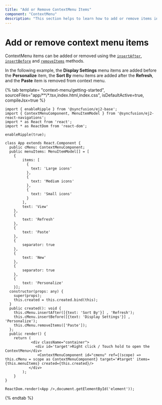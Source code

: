 ```yaml
---
title: "Add or Remove ContextMenu Items"
component: "ContextMenu"
description: "This section helps to learn how to add or remove items in ContextMenu."
---
```

# Add or remove context menu items

ContextMenu items can be added or removed using the [`insertAfter`](../../api/menu#insertafter), [`insertBefore`](../../api/menu#insertbefore) and [`removeItems`](../../api/menu#removeitems) methods.

In the following example, the **Display Settings** menu items are added before the **Personalize** item, the **Sort By** menu items are added after the **Refresh**, and the **Paste** item is removed from context menu.

{% tab template= "context-menu/getting-started", sourceFiles="app/**/*.tsx,index.html,index.css", isDefaultActive=true, compileJsx=true %}

```tsx
import { enableRipple } from '@syncfusion/ej2-base';
import { ContextMenuComponent, MenuItemModel } from '@syncfusion/ej2-react-navigations';
import * as React from 'react';
import * as ReactDom from 'react-dom';

enableRipple(true);

class App extends React.Component {
  public cMenu: ContextMenuComponent;
  public menuItems: MenuItemModel[] = [
    {
        items: [
          {
            text: 'Large icons'
          },
          {
            text: 'Medium icons'
          },
          {
            text: 'Small icons'
          }
        ],
        text: 'View'
    },
    {
        text: 'Refresh'
    },
    {
        text: 'Paste'
    },
    {
        separator: true
    },
    {
        text: 'New'
    },
    {
        separator: true
    },
    {
        text: 'Personalize'
    }];
  constructor(props: any) {
    super(props);
    this.created = this.created.bind(this);
  }
  public created(): void {
    this.cMenu.insertAfter([{text: 'Sort By'}] , 'Refresh');
    this.cMenu.insertBefore([{text: 'Display Settings'}] , 'Personalize');
    this.cMenu.removeItems(['Paste']);
  };
  public render() {
    return (
            <div className="container">
              <div id='target'>Right click / Touch hold to open the ContextMenu</div>
               <ContextMenuComponent id="cmenu" ref={(scope) => this.cMenu = scope as ContextMenuComponent} target='#target' items={this.menuItems} created={this.created}/>
           </div>
        );
    }
}

ReactDom.render(<App />,document.getElementById('element'));
```

{% endtab %}
